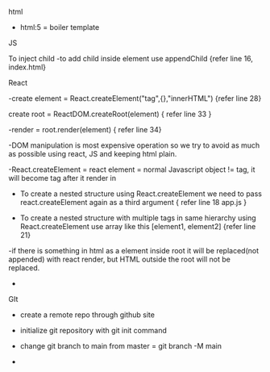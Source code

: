 html

- html:5 = boiler template

JS

To inject child
-to add child inside element use appendChild {refer line 16, index.html}

React

-create element = React.createElement("tag",{},"innerHTML") {refer line 28}

create root = ReactDOM.createRoot(element) { refer line 33 }

-render = root.render(element) { refer line 34}

-DOM manipulation is most expensive operation so we try to avoid as much as possible using react, JS and keeping html plain.

-React.createElement = react element = normal Javascript object != tag, it will become tag after it render in

- To create a nested structure using React.createElement we need to pass react.createElement again as a third argument { refer line 18 app.js }

- To create a nested structure with multiple tags in same hierarchy using React.createElement use array like this [element1, element2] {refer line 21}

-if there is something in html as a element inside root it will be replaced(not appended) with react render, but HTML outside the root will not be replaced.

-

GIt

- create a remote repo through github site

- initialize git repository with git init command

- change git branch to main from master = git branch -M main

-
